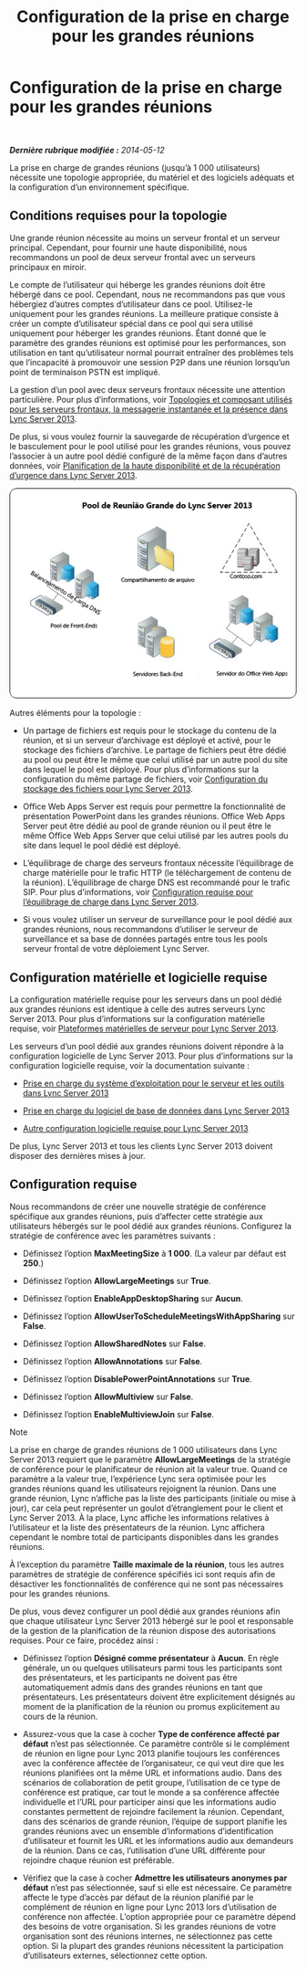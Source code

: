 ﻿---
title: Configuration de la prise en charge pour les grandes réunions
TOCTitle: Configuration de la prise en charge pour les grandes réunions
ms:assetid: 8e22d34b-b395-408d-9d48-8f2a3abe9513
ms:mtpsurl: https://technet.microsoft.com/fr-fr/library/JJ205074(v=OCS.15)
ms:contentKeyID: 49298028
ms.date: 07/21/2017
mtps_version: v=OCS.15
ms.translationtype: HT
---

# Configuration de la prise en charge pour les grandes réunions

 

_**Dernière rubrique modifiée :** 2014-05-12_

La prise en charge de grandes réunions (jusqu’à 1 000 utilisateurs) nécessite une topologie appropriée, du matériel et des logiciels adéquats et la configuration d’un environnement spécifique.

## Conditions requises pour la topologie

Une grande réunion nécessite au moins un serveur frontal et un serveur principal. Cependant, pour fournir une haute disponibilité, nous recommandons un pool de deux serveur frontal avec un serveurs principaux en miroir.

Le compte de l’utilisateur qui héberge les grandes réunions doit être hébergé dans ce pool. Cependant, nous ne recommandons pas que vous hébergiez d’autres comptes d’utilisateur dans ce pool. Utilisez-le uniquement pour les grandes réunions. La meilleure pratique consiste à créer un compte d’utilisateur spécial dans ce pool qui sera utilisé uniquement pour héberger les grandes réunions. Étant donné que le paramètre des grandes réunions est optimisé pour les performances, son utilisation en tant qu’utilisateur normal pourrait entraîner des problèmes tels que l’incapacité à promouvoir une session P2P dans une réunion lorsqu’un point de terminaison PSTN est impliqué.

La gestion d’un pool avec deux serveurs frontaux nécessite une attention particulière. Pour plus d’informations, voir [Topologies et composant utilisés pour les serveurs frontaux, la messagerie instantanée et la présence dans Lync Server 2013](lync-server-2013-topologies-and-components-for-front-end-servers-instant-messaging-and-presence.md).

De plus, si vous voulez fournir la sauvegarde de récupération d’urgence et le basculement pour le pool utilisé pour les grandes réunions, vous pouvez l’associer à un autre pool dédié configuré de la même façon dans d’autres données, voir [Planification de la haute disponibilité et de la récupération d’urgence dans Lync Server 2013](lync-server-2013-planning-for-high-availability-and-disaster-recovery.md).

![Configuration de pool de grandes réunions](images/JJ205074.ee00e1c0-c3b2-464d-aa89-a1e877cd034d(OCS.15).jpg "Configuration de pool de grandes réunions")

Autres éléments pour la topologie :

  - Un partage de fichiers est requis pour le stockage du contenu de la réunion, et si un serveur d’archivage est déployé et activé, pour le stockage des fichiers d’archive. Le partage de fichiers peut être dédié au pool ou peut être le même que celui utilisé par un autre pool du site dans lequel le pool est déployé. Pour plus d’informations sur la configuration du même partage de fichiers, voir [Configuration du stockage des fichiers pour Lync Server 2013](lync-server-2013-configure-dfs-file-storage.md).

  - Office Web Apps Server est requis pour permettre la fonctionnalité de présentation PowerPoint dans les grandes réunions. Office Web Apps Server peut être dédié au pool de grande réunion ou il peut être le même Office Web Apps Server que celui utilisé par les autres pools du site dans lequel le pool dédié est déployé.

  - L’équilibrage de charge des serveurs frontaux nécessite l’équilibrage de charge matérielle pour le trafic HTTP (le téléchargement de contenu de la réunion). L’équilibrage de charge DNS est recommandé pour le trafic SIP. Pour plus d’informations, voir [Configuration requise pour l’équilibrage de charge dans Lync Server 2013](lync-server-2013-load-balancing-requirements.md).

  - Si vous voulez utiliser un serveur de surveillance pour le pool dédié aux grandes réunions, nous recommandons d’utiliser le serveur de surveillance et sa base de données partagés entre tous les pools serveur frontal de votre déploiement Lync Server.

## Configuration matérielle et logicielle requise

La configuration matérielle requise pour les serveurs dans un pool dédié aux grandes réunions est identique à celle des autres serveurs Lync Server 2013. Pour plus d’informations sur la configuration matérielle requise, voir [Plateformes matérielles de serveur pour Lync Server 2013](lync-server-2013-server-hardware-platforms.md).

Les serveurs d’un pool dédié aux grandes réunions doivent répondre à la configuration logicielle de Lync Server 2013. Pour plus d’informations sur la configuration logicielle requise, voir la documentation suivante :

  - [Prise en charge du système d’exploitation pour le serveur et les outils dans Lync Server 2013](lync-server-2013-server-and-tools-operating-system-support.md)

  - [Prise en charge du logiciel de base de données dans Lync Server 2013](lync-server-2013-database-software-support.md)

  - [Autre configuration logicielle requise pour Lync Server 2013](lync-server-2013-additional-software-requirements.md)

De plus, Lync Server 2013 et tous les clients Lync Server 2013 doivent disposer des dernières mises à jour.

## Configuration requise

Nous recommandons de créer une nouvelle stratégie de conférence spécifique aux grandes réunions, puis d’affecter cette stratégie aux utilisateurs hébergés sur le pool dédié aux grandes réunions. Configurez la stratégie de conférence avec les paramètres suivants :

  - Définissez l’option **MaxMeetingSize** à **1 000**. (La valeur par défaut est **250**.)

  - Définissez l’option **AllowLargeMeetings** sur **True**.

  - Définissez l’option **EnableAppDesktopSharing** sur **Aucun**.

  - Définissez l’option **AllowUserToScheduleMeetingsWithAppSharing** sur **False**.

  - Définissez l’option **AllowSharedNotes** sur **False**.

  - Définissez l’option **AllowAnnotations** sur **False**.

  - Définissez l’option **DisablePowerPointAnnotations** sur **True**.

  - Définissez l’option **AllowMultiview** sur **False**.

  - Définissez l’option **EnableMultiviewJoin** sur **False**.

> [!NOTE]  
> La prise en charge de grandes réunions de 1 000 utilisateurs dans Lync Server 2013 requiert que le paramètre <strong>AllowLargeMeetings</strong> de la stratégie de conférence pour le planificateur de réunion ait la valeur true. Quand ce paramètre a la valeur true, l’expérience Lync sera optimisée pour les grandes réunions quand les utilisateurs rejoignent la réunion. Dans une grande réunion, Lync n’affiche pas la liste des participants (initiale ou mise à jour), car cela peut représenter un goulot d’étranglement pour le client et Lync Server 2013. À la place, Lync affiche les informations relatives à l’utilisateur et la liste des présentateurs de la réunion. Lync affichera cependant le nombre total de participants disponibles dans les grandes réunions.

À l’exception du paramètre **Taille maximale de la réunion**, tous les autres paramètres de stratégie de conférence spécifiés ici sont requis afin de désactiver les fonctionnalités de conférence qui ne sont pas nécessaires pour les grandes réunions.

De plus, vous devez configurer un pool dédié aux grandes réunions afin que chaque utilisateur Lync Server 2013 hébergé sur le pool et responsable de la gestion de la planification de la réunion dispose des autorisations requises. Pour ce faire, procédez ainsi :

  - Définissez l’option **Désigné comme présentateur** à **Aucun**. En règle générale, un ou quelques utilisateurs parmi tous les participants sont des présentateurs, et les participants ne doivent pas être automatiquement admis dans des grandes réunions en tant que présentateurs. Les présentateurs doivent être explicitement désignés au moment de la planification de la réunion ou promus explicitement au cours de la réunion.

  - Assurez-vous que la case à cocher **Type de conférence affecté par défaut** n’est pas sélectionnée. Ce paramètre contrôle si le complément de réunion en ligne pour Lync 2013 planifie toujours les conférences avec la conférence affectée de l’organisateur, ce qui veut dire que les réunions planifiées ont la même URL et informations audio. Dans des scénarios de collaboration de petit groupe, l’utilisation de ce type de conférence est pratique, car tout le monde a sa conférence affectée individuelle et l’URL pour participer ainsi que les informations audio constantes permettent de rejoindre facilement la réunion. Cependant, dans des scénarios de grande réunion, l’équipe de support planifie les grandes réunions avec un ensemble d’informations d’identification d’utilisateur et fournit les URL et les informations audio aux demandeurs de la réunion. Dans ce cas, l’utilisation d’une URL différente pour rejoindre chaque réunion est préférable.

  - Vérifiez que la case à cocher **Admettre les utilisateurs anonymes par défaut** n’est pas sélectionnée, sauf si elle est nécessaire. Ce paramètre affecte le type d’accès par défaut de la réunion planifié par le complément de réunion en ligne pour Lync 2013 lors d’utilisation de conférence non affectée. L’option appropriée pour ce paramètre dépend des besoins de votre organisation. Si les grandes réunions de votre organisation sont des réunions internes, ne sélectionnez pas cette option. Si la plupart des grandes réunions nécessitent la participation d’utilisateurs externes, sélectionnez cette option.


